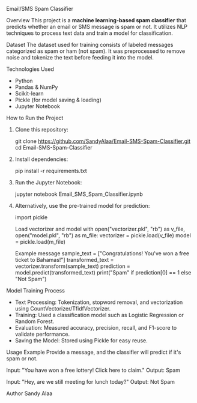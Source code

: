 Email/SMS Spam Classifier

Overview
This project is a **machine learning-based spam classifier** that predicts whether an email or SMS message is spam or not. It utilizes NLP techniques to process text data and train a model for classification.

Dataset
The dataset used for training consists of labeled messages categorized as spam or ham (not spam). It was preprocessed to remove noise and tokenize the text before feeding it into the model.

Technologies Used
- Python
- Pandas & NumPy
- Scikit-learn
- Pickle (for model saving & loading)
- Jupyter Notebook

How to Run the Project
1. Clone this repository:
   
   git clone https://github.com/SandyAlaa/Email-SMS-Spam-Classifier.git
   cd Email-SMS-Spam-Classifier
 
2. Install dependencies:
  
   pip install -r requirements.txt
  
3. Run the Jupyter Notebook:

   jupyter notebook Email_SMS_Spam_Classifier.ipynb
  
4. Alternatively, use the pre-trained model for prediction:
  
   import pickle

   Load vectorizer and model
   with open("vectorizer.pkl", "rb") as v_file, open("model.pkl", "rb") as m_file:
       vectorizer = pickle.load(v_file)
       model = pickle.load(m_file)

   Example message
   sample_text = ["Congratulations! You've won a free ticket to Bahamas!"]
   transformed_text = vectorizer.transform(sample_text)
   prediction = model.predict(transformed_text)
   print("Spam" if prediction[0] == 1 else "Not Spam")

Model Training Process
- Text Processing: Tokenization, stopword removal, and vectorization using CountVectorizer/TfidfVectorizer.
- Training: Used a classification model such as Logistic Regression or Random Forest.
- Evaluation: Measured accuracy, precision, recall, and F1-score to validate performance.
- Saving the Model: Stored using Pickle for easy reuse.

Usage Example
Provide a message, and the classifier will predict if it's spam or not.

Input: "You have won a free lottery! Click here to claim."
Output: Spam

Input: "Hey, are we still meeting for lunch today?"
Output: Not Spam

Author
Sandy Alaa

